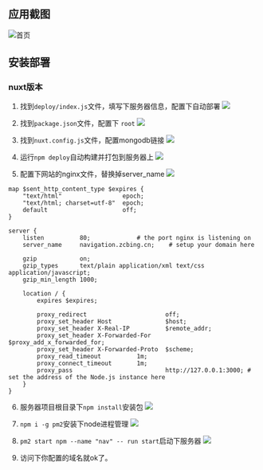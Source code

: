 ## 应用截图

![首页](https://cdn.nlark.com/yuque/0/2020/png/225518/1604404219179-bd630676-0434-47d7-88fb-c2d30f6a52f3.png?x-oss-process=image%2Fresize%2Cw_1401)


## 安装部署

### nuxt版本

1. 找到`deploy/index.js`文件，填写下服务器信息，配置下自动部署
![](https://cdn.nlark.com/yuque/0/2020/png/225518/1604404420095-d4641663-9a88-4dc8-9c3b-7cd4ad2376a3.png?x-oss-process=image%2Fresize%2Cw_1016)

2. 找到`package.json`文件，配置下 `root`
![](https://cdn.nlark.com/yuque/0/2020/png/225518/1604404507333-eaef76d4-2768-467e-b297-fe69f6a1780c.png?x-oss-process=image%2Fresize%2Cw_1016)

3. 找到`nuxt.config.js`文件，配置mongodb链接
![](https://cdn.nlark.com/yuque/0/2020/png/225518/1604404593230-b3c18df0-3ff7-4fdd-9eac-de7c1e27b90b.png?x-oss-process=image%2Fresize%2Cw_1016)

4. 运行`npm deploy`自动构建并打包到服务器上
![](https://cdn.nlark.com/yuque/0/2020/png/225518/1604404738719-a521df02-230b-47e2-921b-db8017314adc.png)

5. 配置下网站的nginx文件，替换掉server_name
![](https://cdn.nlark.com/yuque/0/2020/png/225518/1604405307396-86b34fdd-1e7f-4803-b456-7b2d9a5e2c70.png)
```
map $sent_http_content_type $expires {
    "text/html"                 epoch;
    "text/html; charset=utf-8"  epoch;
    default                     off;
}

server {
    listen          80;             # the port nginx is listening on
    server_name     navigation.zcbing.cn;    # setup your domain here

    gzip            on;
    gzip_types      text/plain application/xml text/css application/javascript;
    gzip_min_length 1000;

    location / {
        expires $expires;

        proxy_redirect                      off;
        proxy_set_header Host               $host;
        proxy_set_header X-Real-IP          $remote_addr;
        proxy_set_header X-Forwarded-For    $proxy_add_x_forwarded_for;
        proxy_set_header X-Forwarded-Proto  $scheme;
        proxy_read_timeout          1m;
        proxy_connect_timeout       1m;
        proxy_pass                          http://127.0.0.1:3000; # set the address of the Node.js instance here
    }
}
```

6. 服务器项目根目录下`npm install`安装包
![](https://cdn.nlark.com/yuque/0/2020/png/225518/1604405088379-f35f0f47-197e-46ae-825e-614568a34159.png)

7. `npm i -g pm2`安装下node进程管理
![](https://cdn.nlark.com/yuque/0/2020/png/225518/1604405164042-91d9384a-b75a-4a3e-8562-015538530c14.png)

8. `pm2 start npm --name "nav" -- run start`启动下服务器
![](https://cdn.nlark.com/yuque/0/2020/png/225518/1604405227675-546282af-8eab-4a01-8481-0735cd62540d.png)

9. 访问下你配置的域名就ok了。
